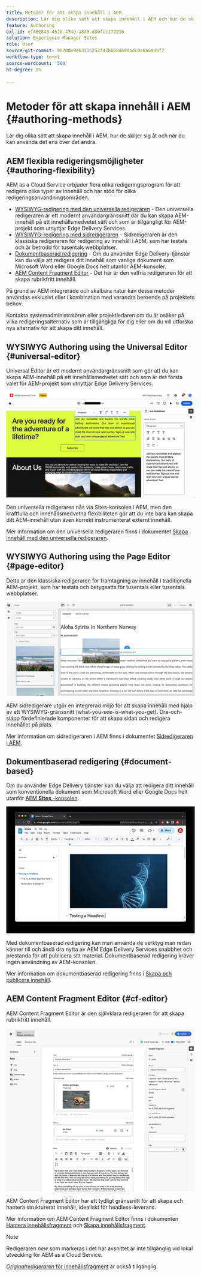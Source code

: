 ```yaml
---
title: Metoder för att skapa innehåll i AEM
description: Lär dig olika sätt att skapa innehåll i AEM och hur de skiljer sig åt.
feature: Authoring
exl-id: ef482843-451b-474e-a8d0-d0bfcc17221b
solution: Experience Manager Sites
role: User
source-git-commit: 9a700e9eb3116252f42bb08db9dadc0e8a6adbf7
workflow-type: tm+mt
source-wordcount: '569'
ht-degree: 0%

---
```


# Metoder för att skapa innehåll i AEM {#authoring-methods}

Lär dig olika sätt att skapa innehåll i AEM, hur de skiljer sig åt och när du kan använda det ena över det andra.

## AEM flexibla redigeringsmöjligheter {#authoring-flexibility}

AEM as a Cloud Service erbjuder flera olika redigeringsprogram för att redigera olika typer av innehåll och har stöd för olika redigeringsanvändningsområden.

* [WYSIWYG-redigering med den universella redigeraren](#universal-editor) - Den universella redigeraren är ett modernt användargränssnitt där du kan skapa AEM-innehåll på ett innehållsmedvetet sätt och som är tillgängligt för AEM-projekt som utnyttjar Edge Delivery Services.
* [WYSIWYG-redigering med sidredigeraren](#page-editor) - Sidredigeraren är den klassiska redigeraren för redigering av innehåll i AEM, som har testats och är betrodd för tusentals webbplatser.
* [Dokumentbaserad redigering](#document-based) - Om du använder Edge Delivery-tjänster kan du välja att redigera ditt innehåll som vanliga dokument som Microsoft Word eller Google Docs helt utanför AEM-konsoler.
* [AEM Content Fragment Editor](#cf-editor) - Det här är den valfria redigeraren för att skapa rubrikfritt innehåll.

På grund av AEM integrerade och skalbara natur kan dessa metoder användas exklusivt eller i kombination med varandra beroende på projektets behov.

Kontakta systemadministratören eller projektledaren om du är osäker på vilka redigeringsalternativ som är tillgängliga för dig eller om du vill utforska nya alternativ för att skapa ditt innehåll.

## WYSIWYG Authoring using the Universal Editor {#universal-editor}

Universal Editor är ett modernt användargränssnitt som gör att du kan skapa AEM-innehåll på ett innehållsmedvetet sätt och som är det första valet för AEM-projekt som utnyttjar Edge Delivery Services.

![Den universella redigeraren](assets/authoring-methods-ue.png)

Den universella redigeraren nås via Sites-konsolen i AEM, men den kraftfulla och innehållsmedvetna flexibiliteten gör att du inte bara kan skapa ditt AEM-innehåll utan även korrekt instrumenterat externt innehåll.

Mer information om den universella redigeraren finns i dokumentet [Skapa innehåll med den universella redigeraren](/help/sites-cloud/authoring/universal-editor/authoring.md).

## WYSIWYG Authoring using the Page Editor {#page-editor}

Detta är den klassiska redigeraren för framtagning av innehåll i traditionella AEM-projekt, som har testats och betygsatts för tusentals eller tusentals webbplatser.

![AEM sidredigerare](assets/authoring-methods-page-editor.png)

AEM sidredigerare utgör en integrerad miljö för att skapa innehåll med hjälp av ett WYSIWYG-gränssnitt (what-you-see-is-what-you-get). Dra-och-släpp fördefinierade komponenter för att skapa sidan och redigera innehållet på plats.

Mer information om sidredigeraren i AEM finns i dokumentet [Sidredigeraren i AEM](/help/sites-cloud/authoring/page-editor/introduction.md).

## Dokumentbaserad redigering  {#document-based}

Om du använder Edge Delivery tjänster kan du välja att redigera ditt innehåll som konventionella dokument som Microsoft Word eller Google Docs helt utanför [AEM **Sites** -konsolen](/help/sites-cloud/authoring/sites-console/introduction.md).

![Redigerar dokumentbaserat innehåll](assets/authoring-methods-document.jpg)

Med dokumentbaserad redigering kan man använda de verktyg man redan känner till och ändå dra nytta av AEM Edge Delivery Services snabbhet och prestanda för att publicera sitt material. Dokumentbaserad redigering kräver ingen användning av AEM-konsolen.

Mer information om dokumentbaserad redigering finns i [Skapa och publicera innehåll](/help/edge/docs/authoring.md).

## AEM Content Fragment Editor {#cf-editor}

AEM Content Fragment Editor är den självklara redigeraren för att skapa rubrikfritt innehåll.

![AEM Content Fragment Editor](assets/authoring-methods-cf-editor.png)

AEM Content Fragment Editor har ett tydligt gränssnitt för att skapa och hantera strukturerat innehåll, idealiskt för headless-leverans.

Mer information om AEM Content Fragment Editor finns i dokumenten [Hantera innehållsfragment](/help/sites-cloud/administering/content-fragments/managing.md) och [Skapa innehållsfragment](/help/sites-cloud/administering/content-fragments/managing.md).

>[!NOTE]
>
>Redigeraren *new* som markeras i det här avsnittet är inte tillgänglig vid lokal utveckling för AEM as a Cloud Service.
>
>[*Originalredigeraren* för innehållsfragment](/help/assets/content-fragments/content-fragments-variations.md) är också tillgänglig.
